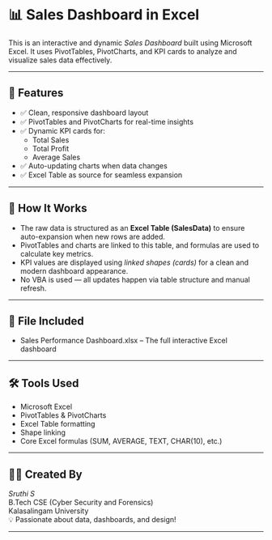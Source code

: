 # 📊 Sales Dashboard in Excel

This is an interactive and dynamic *Sales Dashboard* built using Microsoft Excel. It uses PivotTables, PivotCharts, and KPI cards to analyze and visualize sales data effectively.

---

## 🚀 Features

- ✅ Clean, responsive dashboard layout
- ✅ PivotTables and PivotCharts for real-time insights
- ✅ Dynamic KPI cards for:
  - Total Sales
  - Total Profit
  - Average Sales
- ✅ Auto-updating charts when data changes
- ✅ Excel Table as source for seamless expansion

---

## 📌 How It Works

- The raw data is structured as an **Excel Table (SalesData)** to ensure auto-expansion when new rows are added.
- PivotTables and charts are linked to this table, and formulas are used to calculate key metrics.
- KPI values are displayed using *linked shapes (cards)* for a clean and modern dashboard appearance.
- No VBA is used — all updates happen via table structure and manual refresh.

---

## 📁 File Included

- Sales Performance Dashboard.xlsx – The full interactive Excel dashboard

---

## 🛠 Tools Used

- Microsoft Excel
- PivotTables & PivotCharts
- Excel Table formatting
- Shape linking
- Core Excel formulas (SUM, AVERAGE, TEXT, CHAR(10), etc.)

---


## 👩‍💻 Created By

*Sruthi S*  
B.Tech CSE (Cyber Security and Forensics)  
Kalasalingam University  
💡 Passionate about data, dashboards, and design!

---


